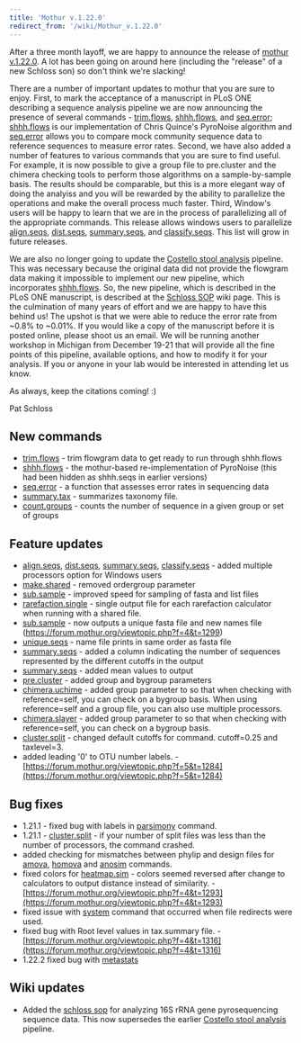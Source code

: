 ```yaml
---
title: 'Mothur v.1.22.0'
redirect_from: '/wiki/Mothur_v.1.22.0'
---
```

After a three month layoff, we are happy to announce the release of
[mothur v.1.22.0](mothur_v.1.22.0). A lot has been going on
around here (including the \"release\" of a new Schloss son) so don\'t
think we\'re slacking!

There are a number of important updates to mothur that you are sure to
enjoy. First, to mark the acceptance of a manuscript in PLoS ONE
describing a sequence analysis pipeline we are now announcing the
presence of several commands - [trim.flows](trim.flows),
[shhh.flows](shhh.flows), and
[seq.error](seq.error); [shhh.flows](shhh.flows)
is our implementation of Chris Quince\'s PyroNoise algorithm and
[seq.error](seq.error) allows you to compare mock community
sequence data to reference sequences to measure error rates. Second, we
have also added a number of features to various commands that you are
sure to find useful. For example, it is now possible to give a group
file to pre.cluster and the chimera checking tools to perform those
algorithms on a sample-by-sample basis. The results should be
comparable, but this is a more elegant way of doing the analyiss and you
will be rewarded by the ability to parallelize the operations and make
the overall process much faster. Third, Window\'s users will be happy to
learn that we are in the process of parallelizing all of the appropriate
commands. This release allows windows users to parallelize
[align.seqs](align.seqs), [dist.seqs](dist.seqs),
[summary.seqs](summary.seqs), and
[classify.seqs](classify.seqs). This list will grow in future
releases.

We are also no longer going to update the [Costello stool
analysis](Costello_stool_analysis) pipeline. This was
necessary because the original data did not provide the flowgram data
making it impossible to implement our new pipeline, which incorporates
[shhh.flows](shhh.flows). So, the new pipeline, which is
described in the PLoS ONE manuscript, is described at the [Schloss
SOP](Schloss_SOP) wiki page. This is the culmination of many
years of effort and we are happy to have this behind us! The upshot is
that we were able to reduce the error rate from \~0.8% to \~0.01%. If
you would like a copy of the manuscript before it is posted online,
please shoot us an email. We will be running another workshop in
Michigan from December 19-21 that will provide all the fine points of
this pipeline, available options, and how to modify it for your
analysis. If you or anyone in your lab would be interested in attending
let us know.

As always, keep the citations coming! :)

Pat Schloss

## New commands

-   [trim.flows](trim.flows) - trim flowgram data to get
    ready to run through shhh.flows
-   [shhh.flows](shhh.flows) - the mothur-based
    re-implementation of PyroNoise (this had been hidden as shhh.seqs in
    earlier versions)
-   [seq.error](seq.error) - a function that assesses error
    rates in sequencing data
-   [summary.tax](summary.tax) - summarizes taxonomy file.
-   [count.groups](count.groups) - counts the number of
    sequence in a given group or set of groups

## Feature updates

-   [align.seqs](align.seqs),
    [dist.seqs](dist.seqs),
    [summary.seqs](summary.seqs),
    [classify.seqs](classify.seqs) - added multiple
    processors option for Windows users
-   [make.shared](make.shared) - removed ordergroup parameter
-   [sub.sample](sub.sample) - improved speed for sampling of
    fasta and list files
-   [rarefaction.single](rarefaction.single) - single output
    file for each rarefaction calculator when running with a shared
    file.
-   [sub.sample](sub.sample) - now outputs a unique fasta
    file and new names file
    (https://forum.mothur.org/viewtopic.php?f=4&t=1299)
-   [unique.seqs](unique.seqs) - name file prints in same
    order as fasta file
-   [summary.seqs](summary.seqs) - added a column indicating
    the number of sequences represented by the different cutoffs in the
    output
-   [summary.seqs](summary.seqs) - added mean values to
    output
-   [pre.cluster](pre.cluster) - added group and bygroup
    parameters
-   [chimera.uchime](chimera.uchime) - added group parameter
    to so that when checking with reference=self, you can check on a
    bygroup basis. When using reference=self and a group file, you can
    also use multiple processors.
-   [chimera.slayer](chimera.slayer) - added group parameter
    to so that when checking with reference=self, you can check on a
    bygroup basis.
-   [cluster.split](cluster.split) - changed default cutoffs
    for command. cutoff=0.25 and taxlevel=3.
-   added leading \'0\' to OTU number labels. -
    [https://forum.mothur.org/viewtopic.php?f=5&t=1284](https://forum.mothur.org/viewtopic.php?f=5&t=1284)

## Bug fixes

-   1.21.1 - fixed bug with labels in [parsimony](parsimony)
    command.
-   1.21.1 - [cluster.split](cluster.split) - if your number
    of split files was less than the number of processors, the command
    crashed.
-   added checking for mismatches between phylip and design files for
    [amova](amova), [homova](homova) and
    [anosim](anosim) commands.
-   fixed colors for [heatmap.sim](heatmap.sim) - colors
    seemed reversed after change to calculators to output distance
    instead of similarity. -
    [https://forum.mothur.org/viewtopic.php?f=4&t=1293](https://forum.mothur.org/viewtopic.php?f=4&t=1293)
-   fixed issue with [system](system) command that occurred
    when file redirects were used.
-   fixed bug with Root level values in tax.summary file. -
    [https://forum.mothur.org/viewtopic.php?f=4&t=1316](https://forum.mothur.org/viewtopic.php?f=4&t=1316)
-   1.22.2 fixed bug with [metastats](metastats)

## Wiki updates

-   Added the [schloss sop](Schloss_SOP) for analyzing 16S
    rRNA gene pyrosequencing sequence data. This now supersedes the
    earlier [Costello stool
    analysis](Costello_stool_analysis) pipeline.
